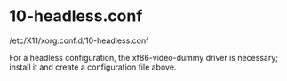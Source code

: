 # 10-headless.conf
/etc/X11/xorg.conf.d/10-headless.conf

For a headless configuration, the xf86-video-dummy driver is necessary; install it and create a configuration file above.
